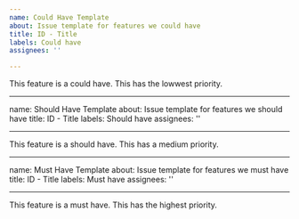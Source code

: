 ```yaml
---
name: Could Have Template
about: Issue template for features we could have
title: ID - Title
labels: Could have
assignees: ''

---
```


This feature is a could have. This has the lowwest priority.

---
name: Should Have Template
about: Issue template for features we should have
title: ID - Title
labels: Should have
assignees: ''

---

This feature is a should have. This has a medium priority.

---
name: Must Have Template
about: Issue template for features we must have
title: ID - Title
labels: Must have
assignees: ''

---

This feature is a must have. This has the highest priority.

